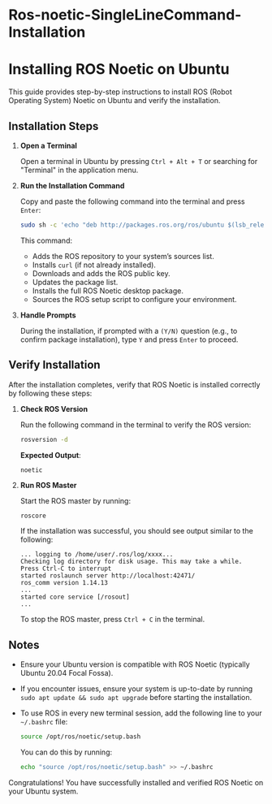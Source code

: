 # Ros-noetic-SingleLineCommand-Installation
# Installing ROS Noetic on Ubuntu

This guide provides step-by-step instructions to install ROS (Robot Operating System) Noetic on Ubuntu and verify the installation.

## Installation Steps

1. **Open a Terminal**

   Open a terminal in Ubuntu by pressing `Ctrl + Alt + T` or searching for "Terminal" in the application menu.

2. **Run the Installation Command**

   Copy and paste the following command into the terminal and press `Enter`:

   ```bash
   sudo sh -c 'echo "deb http://packages.ros.org/ros/ubuntu $(lsb_release -sc) main" > /etc/apt/sources.list.d/ros-latest.list' && sudo apt install curl && curl -s https://raw.githubusercontent.com/ros/rosdistro/master/ros.asc | sudo apt-key add - && sudo apt update && sudo apt install ros-noetic-desktop-full && source /opt/ros/noetic/setup.bash
   ```

   This command:
   - Adds the ROS repository to your system’s sources list.
   - Installs `curl` (if not already installed).
   - Downloads and adds the ROS public key.
   - Updates the package list.
   - Installs the full ROS Noetic desktop package.
   - Sources the ROS setup script to configure your environment.

3. **Handle Prompts**

   During the installation, if prompted with a `(Y/N)` question (e.g., to confirm package installation), type `Y` and press `Enter` to proceed.

## Verify Installation

After the installation completes, verify that ROS Noetic is installed correctly by following these steps:

1. **Check ROS Version**

   Run the following command in the terminal to verify the ROS version:

   ```bash
   rosversion -d
   ```

   **Expected Output**:
   ```
   noetic
   ```

2. **Run ROS Master**

   Start the ROS master by running:

   ```bash
   roscore
   ```

   If the installation was successful, you should see output similar to the following:

   ```
   ... logging to /home/user/.ros/log/xxxx...
   Checking log directory for disk usage. This may take a while.
   Press Ctrl-C to interrupt
   started roslaunch server http://localhost:42471/
   ros_comm version 1.14.13
   ...
   started core service [/rosout]
   ...
   ```

   To stop the ROS master, press `Ctrl + C` in the terminal.

## Notes

- Ensure your Ubuntu version is compatible with ROS Noetic (typically Ubuntu 20.04 Focal Fossa).
- If you encounter issues, ensure your system is up-to-date by running `sudo apt update && sudo apt upgrade` before starting the installation.
- To use ROS in every new terminal session, add the following line to your `~/.bashrc` file:

  ```bash
  source /opt/ros/noetic/setup.bash
  ```

  You can do this by running:

  ```bash
  echo "source /opt/ros/noetic/setup.bash" >> ~/.bashrc
  ```

Congratulations! You have successfully installed and verified ROS Noetic on your Ubuntu system.
